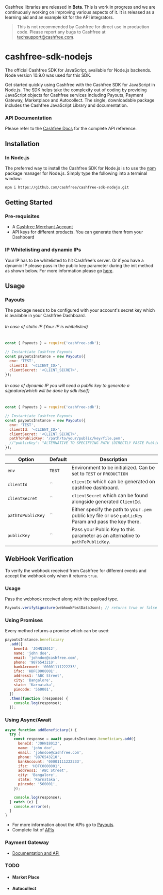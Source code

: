 Cashfree libraries are released in **Beta**. This is work in progress and we are continuously working on improving various aspects of it. It is released as a learning aid and an example kit for the API integrators.

> This is not recommended by Cashfree for direct use in production code. Please report any bugs to Cashfree at techsupport@cashfree.com.

# cashfree-sdk-nodejs

The official Cashfree SDK for JavaScript, available for Node.js backends. Node version 10.9.0 was used for this SDK.

Get started quickly using Cashfree with the Cashfree SDK for JavaScript in Node.js. The SDK helps take the complexity out of coding by providing JavaScript objects for Cashfree services including Payouts, Payment Gateway, Marketplace and Autocollect. The single, downloadable package includes the Cashfree JavaScript Library and documentation.

### API Documentation

Please refer to the [Cashfree Docs](https://docs.cashfree.com/docs/) for the complete API reference.

## Installation

### In Node.js

The preferred way to install the Cashfree SDK for Node.js is to use the [npm](http://npmjs.org) package manager for Node.js. Simply type the following into a terminal window:

```sh
npm i https://github.com/cashfree/cashfree-sdk-nodejs.git
```

## Getting Started

### Pre-requisites

- A [Cashfree Merchant Account](https://merchant.cashfree.com/merchant/sign-up)
- API keys for different products. You can generate them from your Dashboard

### IP Whitelisting and dynamic IPs

Your IP has to be whitelisted to hit Cashfree's server. Or if you have a dynamic IP please pass in the public key parameter during the init method as shown below. For more information please go [here](https://dev.cashfree.com/development/quickstart#ip-whitelisting).

## Usage

### Payouts

The package needs to be configured with your account's secret key which is available in your Cashfree Dashboard.

###### In case of static IP (Your IP is whitelisted)

#

```js
const { Payouts } = require('cashfree-sdk');

// Instantiate Cashfree Payouts
const payoutsInstance = new Payouts({
  env: 'TEST',
  clientId: '<CLIENT_ID>',
  clientSecret: '<CLIENT_SECRET>',
});
```

###### In case of dynamic IP you will need a public key to generate a signature(which will be done by sdk itself)

#

```js
const { Payouts } = require('cashfree-sdk');

// Instantiate Cashfree Payouts
const payoutsInstance = new Payouts({
  env: 'TEST',
  clientId: '<CLIENT_ID>',
  clientSecret: '<CLIENT_SECRET>',
  pathToPublicKey: '/path/to/your/public/key/file.pem',
  //"publicKey": "ALTERNATIVE TO SPECIFYING PATH (DIRECTLY PASTE PublicKey)"
});
```

| Option            | Default                                                                                                      | Description                                                         |
| ----------------- | ------------------------------------------------------------------------------------------------------------ | ------------------------------------------------------------------- |
| `env`             | `TEST`                                                                                                       | Environment to be initialized. Can be set to `TEST` or `PRODUCTION` |
| `clientId`        | `` | `clientId` which can be generated on cashfree dashboard.                                                |
| `clientSecret`    | `` | `clientSecret` which can be found alongside generated `ClientId`.                                       |
| `pathToPublicKey` | `` | Either specify the path to your `.pem` public key file or use `publicKey` Param and pass the key there. |
| `publicKey`       | `` | Pass your Public Key to this parameter as an alternative to `pathToPublicKey`.                          |

## WebHook Verification

To verify the webhook received from Cashfree for different events and accept the webhook only when it returns `true`.

### Usage

Pass the webhook received along with the payload type.

```js
Payouts.verifySignature(webhookPostDataJson); // returns true or false
```

### Using Promises

Every method returns a promise which can be used:

```js
payoutsInstance.beneficiary
  .add({
    beneId: 'JOHN18012',
    name: 'john doe',
    email: 'johndoe@cashfree.com',
    phone: '9876543210',
    bankAccount: '00001111222233',
    ifsc: 'HDFC0000001',
    address1: 'ABC Street',
    city: 'Bangalore',
    state: 'Karnataka',
    pincode: '560001',
  })
  .then(function (response) {
    console.log(response);
  });
```

### Using Async/Await

```js
async function addBeneficiary() {
  try {
    const response = await payoutsInstance.beneficiary.add({
      beneId: 'JOHN18012',
      name: 'john doe',
      email: 'johndoe@cashfree.com',
      phone: '9876543210',
      bankAccount: '00001111222233',
      ifsc: 'HDFC0000001',
      address1: 'ABC Street',
      city: 'Bangalore',
      state: 'Karnataka',
      pincode: '560001',
    });

    console.log(response);
  } catch (e) {
    console.error(e);
  }
}
```

- For more information about the APIs go to [Payouts](lib/payouts).
- Complete list of [APIs](https://docs.cashfree.com/docs/payout/guide/#fetch-beneficiary-id)

### Payment Gateway

- [Documentation and API](./lib/pg/README.md)

### TODO

- #### Market Place
- #### Autocollect

